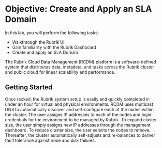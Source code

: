 # Objective: Create and Apply an SLA Domain

In this lab, you will perform the following tasks:

* Walkthrough the Rubrik UI
* Gain familiarity with the Rubrik Dashboard
* Create and apply an SLA Domain

The Rubrik Cloud Data Management \(RCDM\) platform is a software-defined system that distributes data, metadata, and tasks across the Rubrik cluster and public cloud for linear scalability and performance.

## **Getting Started**

Once racked, the Rubrik system setup is easily and quickly completed in under an hour for virtual and physical environments. RCDM uses multicast DNS to automatically discover and self-configure each of the nodes within the cluster. The user assigns IP addresses to each of the nodes and login credentials for the environment to be managed by Rubrik. To expand cluster size, the user simply assigns new IP addresses through the management dashboard. To reduce cluster size, the user selects the nodes to remove. Thereafter, the cluster automatically self-adjusts and re-balances to deliver fault tolerance against node and disk failures.  


